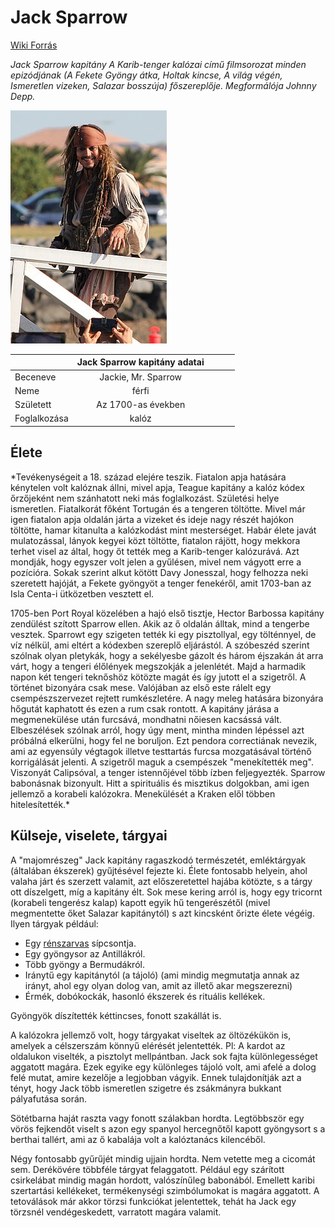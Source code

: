 # Jack Sparrow

[Wiki Forrás](https://hu.wikipedia.org/wiki/Jack_Sparrow)

*Jack Sparrow kapitány A Karib-tenger kalózai című filmsorozat minden epizódjának (A Fekete Gyöngy átka, Holtak kincse, A világ végén, Ismeretlen vizeken, Salazar bosszúja) főszereplője. Megformálója Johnny Depp.*

![image](image\Jack_Sparrow.png)

|              | Jack Sparrow kapitány adatai |   |   |   |
|--------------|:----------------------------:|:-:|---|---|
| Beceneve     | Jackie, Mr. Sparrow          |   |   |   |
| Neme         | férfi                        |   |   |   |
| Született    | Az 1700-as években           |   |   |   |
| Foglalkozása | kalóz                        |   |   |   |



## Élete
*Tevékenységeit a 18. század elejére teszik. Fiatalon apja hatására kénytelen volt kalóznak állni, mivel apja, Teague kapitány a kalóz kódex őrzőjeként nem szánhatott neki más foglalkozást. Születési helye ismeretlen. Fiatalkorát főként Tortugán és a tengeren töltötte. Mivel már igen fiatalon apja oldalán járta a vizeket és ideje nagy részét hajókon töltötte, hamar kitanulta a kalózkodást mint mesterséget. Habár élete javát mulatozással, lányok kegyei közt töltötte, fiatalon rájött, hogy mekkora terhet visel az által, hogy őt tették meg a Karib-tenger kalózurává. Azt mondják, hogy egyszer volt jelen a gyűlésen, mivel nem vágyott erre a pozícióra. Sokak szerint alkut kötött Davy Jonesszal, hogy felhozza neki szeretett hajóját, a Fekete gyöngyöt a tenger fenekéről, amit 1703-ban az Isla Centa-i ütközetben vesztett el.

1705-ben Port Royal közelében a hajó első tisztje, Hector Barbossa kapitány zendülést szított Sparrow ellen. Akik az ő oldalán álltak, mind a tengerbe vesztek. Sparrowt egy szigeten tették ki egy pisztollyal, egy tölténnyel, de víz nélkül, ami eltért a kódexben szereplő eljárástól. A szóbeszéd szerint szólnak olyan pletykák, hogy a sekélyesbe gázolt és három éjszakán át arra várt, hogy a tengeri élőlények megszokják a jelenlétét. Majd a harmadik napon két tengeri teknőshöz kötözte magát és így jutott el a szigetről. A történet bizonyára csak mese. Valójában az első este rálelt egy csempészszervezet rejtett rumkészletére. A nagy meleg hatására bizonyára hőgutát kaphatott és ezen a rum csak rontott. A kapitány járása a megmenekülése után furcsává, mondhatni nőiesen kacsássá vált. Elbeszélések szólnak arról, hogy úgy ment, mintha minden lépéssel azt próbálná elkerülni, hogy fel ne boruljon. Ezt pendora correctiának nevezik, ami az egyensúly végtagok illetve testtartás furcsa mozgatásával történő korrigálását jelenti. A szigetről maguk a csempészek "menekítették meg". Viszonyát Calipsóval, a tenger istennőjével több ízben feljegyezték. Sparrow babonásnak bizonyult. Hitt a spirituális és misztikus dolgokban, ami igen jellemző a korabeli kalózokra. Menekülését a Kraken elől többen hitelesítették.*

## Külseje, viselete, tárgyai

A "majomrészeg" Jack kapitány ragaszkodó természetét, emléktárgyak (általában ékszerek) gyűjtésével fejezte ki. Élete fontosabb helyein, ahol valaha járt és szerzett valamit, azt előszeretettel hajába kötözte, s a tárgy ott díszelgett, míg a kapitány élt. Sok mese kering arról is, hogy egy tricornt (korabeli tengerész kalap) kapott egyik hű tengerészétől (mivel megmentette őket Salazar kapitánytól) s azt kincsként őrizte élete végéig. Ilyen tárgyak például:

- Egy [rénszarvas](https://hu.wikipedia.org/wiki/R%C3%A9nszarvas) sípcsontja.
- Egy gyöngysor az Antillákról.
- Több gyöngy a Bermudákról.
- Iránytű egy kapitánytól (a tájoló) (ami mindig megmutatja annak az irányt, ahol egy olyan dolog van, amit az illető akar megszerezni)
- Érmék, dobókockák, hasonló ékszerek és rituális kellékek.
  
Gyöngyök díszítették kéttincses, fonott szakállát is.

A kalózokra jellemző volt, hogy tárgyakat viseltek az öltözékükön is, amelyek a célszerszám könnyű elérését jelentették. Pl: A kardot az oldalukon viselték, a pisztolyt mellpántban. Jack sok fajta különlegességet aggatott magára. Ezek egyike egy különleges tájoló volt, ami afelé a dolog felé mutat, amire kezelője a legjobban vágyik. Ennek tulajdonítják azt a tényt, hogy Jack több ismeretlen szigetre és zsákmányra bukkant pályafutása során.

Sötétbarna haját raszta vagy fonott szálakban hordta. Legtöbbször egy vörös fejkendőt viselt s azon egy spanyol hercegnőtől kapott gyöngysort s a berthai tallért, ami az ő kabalája volt a kalóztanács kilencéből.

Négy fontosabb gyűrűjét mindig ujjain hordta. Nem vetette meg a cicomát sem. Derékövére többféle tárgyat felaggatott. Például egy szárított csirkelábat mindig magán hordott, valószínűleg babonából. Emellett karibi szertartási kellékeket, termékenységi szimbólumokat is magára aggatott. A tetoválások már akkor törzsi funkciókat jelentettek, tehát ha Jack egy törzsnél vendégeskedett, varratott magára valamit.